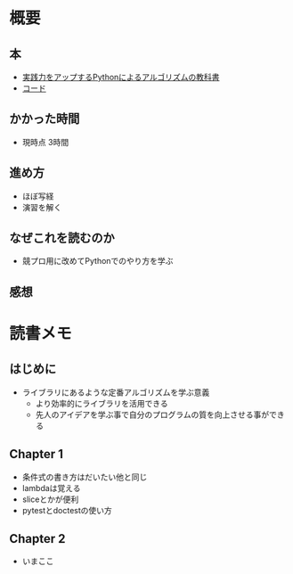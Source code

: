 # 概要

## 本

- [実践力をアップするPythonによるアルゴリズムの教科書](https://amzn.asia/d/0TdiWI8)
- [コード](/code/improve_practical_python_algorithms/)

## かかった時間

- 現時点 3時間

## 進め方

- ほぼ写経
- 演習を解く


## なぜこれを読むのか

- 競プロ用に改めてPythonでのやり方を学ぶ

## 感想


# 読書メモ

## はじめに

- ライブラリにあるような定番アルゴリズムを学ぶ意義
  - より効率的にライブラリを活用できる
  - 先人のアイデアを学ぶ事で自分のプログラムの質を向上させる事ができる

## Chapter 1

- 条件式の書き方はだいたい他と同じ
- lambdaは覚える
- sliceとかが便利
- pytestとdoctestの使い方

## Chapter 2

- いまここ